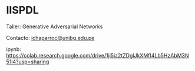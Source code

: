 # IISPDL
Taller: Generative Adversarial Networks

Contacto: ichaparroc@unjbg.edu.pe

ipynb: https://colab.research.google.com/drive/1ji5iz2tZDglJkXMfI4Lb5HzAbM3N51l4?usp=sharing
